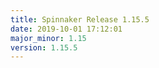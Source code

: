 ```yaml
---
title: Spinnaker Release 1.15.5
date: 2019-10-01 17:12:01
major_minor: 1.15
version: 1.15.5
---
```


<script src="https://gist.github.com/spinnaker-release/943c140906627dcc49c094f189901e28.js"/>
